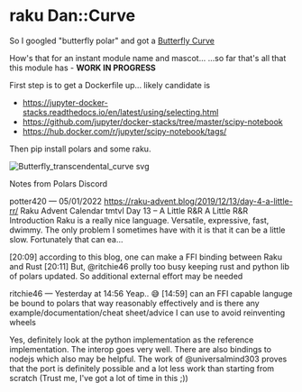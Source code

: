 # raku Dan::Curve

So I googled "butterfly polar" and got a [Butterfly Curve](https://en.wikipedia.org/wiki/Butterfly_curve_(transcendental))
  
How's that for an instant module name and mascot...
  ...so far that's all that this module has - **WORK IN PROGRESS**
  
First step is to get a Dockerfile up... likely candidate is 
  - https://jupyter-docker-stacks.readthedocs.io/en/latest/using/selecting.html
  - https://github.com/jupyter/docker-stacks/tree/master/scipy-notebook
  - https://hub.docker.com/r/jupyter/scipy-notebook/tags/
  
Then pip install polars and some raku.
  
![Butterfly_transcendental_curve svg](https://user-images.githubusercontent.com/40125330/148213787-a8d914e7-fd01-460b-bcde-7d254e800fd2.png)

Notes from Polars Discord

potter420 — 05/01/2022
https://raku-advent.blog/2019/12/13/day-4-a-little-rr/
Raku Advent Calendar
tmtvl
Day 13 – A Little R&R
A Little R&R Introduction Raku is a really nice language. Versatile, expressive, fast, dwimmy. The only problem I sometimes have with it is that it can be a little slow. Fortunately that can ea…

[20:09]
according to this blog, one can make a FFI binding between Raku and Rust
[20:11]
But, @ritchie46  prolly too busy keeping rust and python lib of polars updated. So additional external effort may be needed

ritchie46 — Yesterday at 14:56
Yeap.. 😅
[14:59]
can an FFI capable languge be bound to polars that way reasonably effectively and is there any example/documentation/cheat sheet/advice I can use to avoid reinventing wheels

Yes, definitely look at the python implementation as the reference implementation. The interop goes very well. There are also bindings to nodejs which also may be helpful. The work of @universalmind303 proves that the port is definitely possible and a lot less work than starting from scratch (Trust me, I've got a lot of time in this ;))
